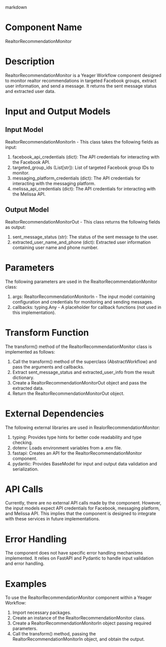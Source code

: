 markdown
# Component Name

RealtorRecommendationMonitor

# Description

RealtorRecommendationMonitor is a Yeager Workflow component designed to monitor realtor recommendations in targeted Facebook groups, extract user information, and send a message. It returns the sent message status and extracted user data.

# Input and Output Models

## Input Model

RealtorRecommendationMonitorIn - This class takes the following fields as input:

1. facebook_api_credentials (dict): The API credentials for interacting with the Facebook API.
2. targeted_group_ids (List[str]): List of targeted Facebook group IDs to monitor.
3. messaging_platform_credentials (dict): The API credentials for interacting with the messaging platform.
4. melissa_api_credentials (dict): The API credentials for interacting with the Melissa API.

## Output Model

RealtorRecommendationMonitorOut - This class returns the following fields as output:

1. sent_message_status (str): The status of the sent message to the user.
2. extracted_user_name_and_phone (dict): Extracted user information containing user name and phone number.

# Parameters

The following parameters are used in the RealtorRecommendationMonitor class:

1. args: RealtorRecommendationMonitorIn - The input model containing configuration and credentials for monitoring and sending messages.
2. callbacks: typing.Any - A placeholder for callback functions (not used in this implementation).

# Transform Function

The transform() method of the RealtorRecommendationMonitor class is implemented as follows:

1. Call the transform() method of the superclass (AbstractWorkflow) and pass the arguments and callbacks.
2. Extract sent_message_status and extracted_user_info from the result dictionary.
3. Create a RealtorRecommendationMonitorOut object and pass the extracted data.
4. Return the RealtorRecommendationMonitorOut object.

# External Dependencies

The following external libraries are used in RealorRecommendationMonitor:

1. typing: Provides type hints for better code readability and type checking.
2. dotenv: Loads environment variables from a .env file.
3. fastapi: Creates an API for the RealtorRecommendationMonitor component.
4. pydantic: Provides BaseModel for input and output data validation and serialization.

# API Calls

Currently, there are no external API calls made by the component. However, the input models expect API credentials for Facebook, messaging platform, and Melissa API. This implies that the component is designed to integrate with these services in future implementations.

# Error Handling

The component does not have specific error handling mechanisms implemented. It relies on FastAPI and Pydantic to handle input validation and error handling.

# Examples

To use the RealtorRecommendationMonitor component within a Yeager Workflow:

1. Import necessary packages.
2. Create an instance of the RealtorRecommendationMonitor class.
3. Create a RealtorRecommendationMonitorIn object passing required parameters.
4. Call the transform() method, passing the RealtorRecommendationMonitorIn object, and obtain the output.

